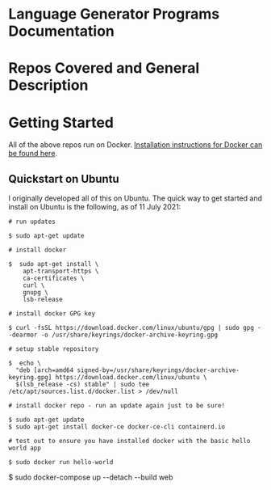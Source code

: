 # Language Generator Programs Documentation

# Repos Covered and General Description



# Getting Started

All of the above repos run on Docker. [Installation instructions for Docker can be found here](https://docs.docker.com/engine/install/).

## Quickstart on Ubuntu

I originally developed all of this on Ubuntu. The quick way to get started and install on Ubuntu is the following, as of 11 July 2021:

```
# run updates

$ sudo apt-get update

# install docker

$  sudo apt-get install \
    apt-transport-https \
    ca-certificates \
    curl \
    gnupg \
    lsb-release

# install docker GPG key

$ curl -fsSL https://download.docker.com/linux/ubuntu/gpg | sudo gpg --dearmor -o /usr/share/keyrings/docker-archive-keyring.gpg

# setup stable repository

$  echo \
  "deb [arch=amd64 signed-by=/usr/share/keyrings/docker-archive-keyring.gpg] https://download.docker.com/linux/ubuntu \
  $(lsb_release -cs) stable" | sudo tee /etc/apt/sources.list.d/docker.list > /dev/null

# install docker repo - run an update again just to be sure!

$ sudo apt-get update
$ sudo apt-get install docker-ce docker-ce-cli containerd.io

# test out to ensure you have installed docker with the basic hello world app

$ sudo docker run hello-world

```


$ sudo docker-compose up --detach --build web
